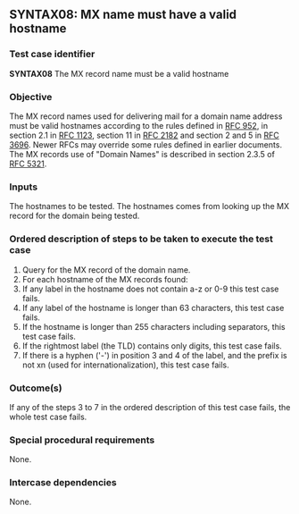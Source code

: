 ## SYNTAX08: MX name must have a valid hostname

### Test case identifier
**SYNTAX08** The MX record name must be a valid hostname

### Objective

The MX record names used for delivering mail for a domain name address
must be valid hostnames according to the rules defined in
[RFC 952](https://datatracker.ietf.org/doc/html/rfc952),
in section 2.1 in [RFC 1123](https://datatracker.ietf.org/doc/html/rfc1123#section-2.1),
section 11 in [RFC 2182](https://datatracker.ietf.org/doc/html/rfc2181#section-11) and
section 2 and 5 in [RFC 3696](https://datatracker.ietf.org/doc/html/rfc3696#section-2).
Newer RFCs may override some rules defined in earlier documents. The MX
records use of "Domain Names" is described in section 2.3.5  of
[RFC 5321](https://datatracker.ietf.org/doc/html/rfc5321#section-2.3.5).

### Inputs

The hostnames to be tested. The hostnames comes from looking up the MX record
for the domain being tested.

### Ordered description of steps to be taken to execute the test case

1. Query for the MX record of the domain name.
2. For each hostname of the MX records found:
3. If any label in the hostname does not contain a-z or 0-9 this test case
   fails.
4. If any label of the hostname is longer than 63 characters, this test case
   fails.
5. If the hostname is longer than 255 characters including separators, this
   test case fails.
6. If the rightmost label (the TLD) contains only digits, this test case
   fails.
7. If there is a hyphen ('-') in position 3 and 4 of the label, and the prefix
   is not xn (used for internationalization), this test case fails.

### Outcome(s)

If any of the steps 3 to 7 in the ordered description of this test case fails,
the whole test case fails.

### Special procedural requirements

None.

### Intercase dependencies

None.
